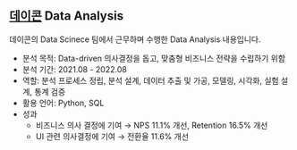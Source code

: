 ## [데이콘](https://dacon.io) Data Analysis
데이콘의 Data Scinece 팀에서 근무하며 수행한 Data Analysis 내용입니다.
- 분석 목적: Data-driven 의사결정을 돕고, 맞춤형 비즈니스 전략을 수립하기 위함
- 분석 기간: 2021.08 - 2022.08
- 역할: 분석 프로세스 정립, 분석 설계, 데이터 추출 및 가공, 모델링, 시각화, 실험 설계, 통계 검증
- 활용 언어: Python, SQL
- 성과
  - 비즈니스 의사 결정에 기여 → NPS 11.1% 개선, Retention 16.5% 개선
  - UI 관련 의사결정에 기여 → 전환율 11.6% 개선


